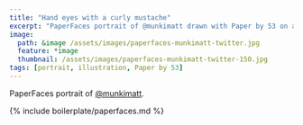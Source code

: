 ```yaml
---
title: "Hand eyes with a curly mustache"
excerpt: "PaperFaces portrait of @munkimatt drawn with Paper by 53 on an iPad."
image: 
  path: &image /assets/images/paperfaces-munkimatt-twitter.jpg 
  feature: *image
  thumbnail: /assets/images/paperfaces-munkimatt-twitter-150.jpg
tags: [portrait, illustration, Paper by 53]
---
```


PaperFaces portrait of [@munkimatt](https://twitter.com/munkimatt).

{% include boilerplate/paperfaces.md %}
